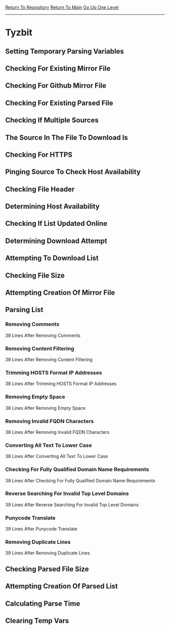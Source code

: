 [Return To Repository](https://github.com/DigitalWarrior/piholeparser/)
[Return To Main](https://github.com/DigitalWarrior/piholeparser/blob/master/RecentRunLogs/Mainlog.md)
[Go Up One Level](https://github.com/DigitalWarrior/piholeparser/blob/master/RecentRunLogs/TopLevelScripts/30-Processing-External-Blacklists.md)
____________________________________
# Tyzbit
## Setting Temporary Parsing Variables
## Checking For Existing Mirror File
## Checking For Github Mirror File
## Checking For Existing Parsed File
## Checking If Multiple Sources
## The Source In The File To Download Is
## Checking For HTTPS
## Pinging Source To Check Host Availability
## Checking File Header
## Determining Host Availability
## Checking If List Updated Online
## Determining Download Attempt
## Attempting To Download List
## Checking File Size
## Attempting Creation Of Mirror File
## Parsing List
### Removing Comments
38 Lines After Removing Comments
### Removing Content Filtering
38 Lines After Removing Content Filtering
### Trimming HOSTS Format IP Addresses
38 Lines After Trimming HOSTS Format IP Addresses
### Removing Empty Space
38 Lines After Removing Empty Space
### Removing Invalid FQDN Characters
38 Lines After Removing Invalid FQDN Characters
### Converting All Text To Lower Case
38 Lines After Converting All Text To Lower Case
### Checking For Fully Qualified Domain Name Requirements
38 Lines After Checking For Fully Qualified Domain Name Requirements
### Reverse Searching For Invalid Top Level Domains
39 Lines After Reverse Searching For Invalid Top Level Domains
### Punycode Translate
39 Lines After Punycode Translate
### Removing Duplicate Lines
39 Lines After Removing Duplicate Lines
## Checking Parsed File Size
## Attempting Creation Of Parsed List
## Calculating Parse Time
## Clearing Temp Vars

